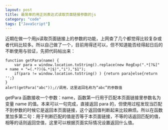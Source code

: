 ```yaml
---
layout: post
title: 最简单的用正则表达式读取页面链接参数的js
category: "code"
tags: ["JavaScript"]
---
```


近期在做一个用js读取页面链接上的参数的功能，上网查了几个都觉得比较复杂或者代码比较多。所以自己做了一个，目前用得还可以，但不知道能否经得起日后的不断使用与验证，先把代码帖出来：

	function getPara(name) {
		var para = window.location.toString().replace(new RegExp(".*[?&]" + name + "=(.*?)(&.*|$)","i"),"$1");
		if(para != window.location.toString() ) {return para}else{return '';}
	}
	alert(getPara("abc"));//调用，这里返回名称为“abc”的参数值

getPara 函数接收一个参数：name，函数第一行用于匹配本页面链接里参数名为变量 name 的值。本来可以一句完成，直接返回 para 的，但使用过程发现当匹配不到参数的时候它是返回本页面链接，这个返回值判断起来比较麻烦。所以在函数里加多第二句：用于判断匹配的值是否等于本页面链接，不等的话返回匹配的值，相等的话则返回空值，这里可以根据页面实际情况设置返回什么值。